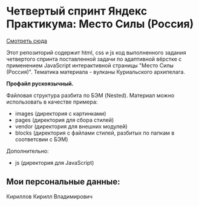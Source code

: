 # Четвертый спринт Яндекс Практикума: Место Силы (Россия)

[Смотреть сюда](https://kkirillovv.github.io/mesto/index.html)

Этот репозиторий содержит html, css и js код выполненного задания четвертого спринта поставленной задачи по адаптивной вёрстке с применением JavaScript интерактивной страницы "Место Силы (Россия)". Тематика материала - вулканы Куриальского архипелага.

**Профайл рускоязычный.**

Файловая структура разбита по БЭМ (Nested). Материал можно использовать в качестве примера:
- images (директория с картинками)
- pages  (директория для сбора стилей)
- vendor (директория для внешних модулей)
- blocks  (директория с файлами стилей, разбитых по папкам в соответсвии с БЭМ)

Дополнительно:
- js (директория для JavaScript)

## Мои персональные данные:

Кириллов Кирилл Владимирович